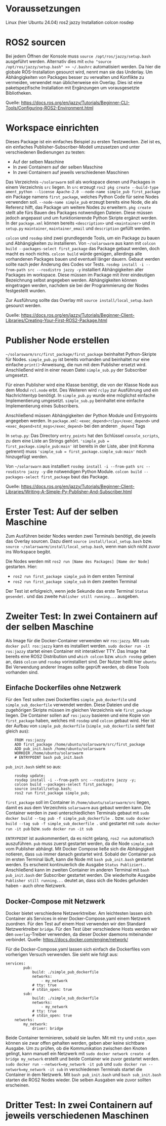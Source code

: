 # Voraussetzungen
Linux (hier Ubuntu 24.04)
ros2 jazzy Installation
colcon
rosdep


# ROS2 sourcen
Bei jedem Öffnen der Konsole muss `source /opt/ros/jazzy/setup.bash` ausgeführt werden.
Alternativ dies mit `echo "source /opt/ros/jazzy/setup.bash" >> ~/.bashrc` automatisiert werden.
Da hier die globale ROS-Installation gesourct wird, nennt man sie das Underlay. Um Abhängigkeiten von Packages besser zu verwalten und Konflikte zu vermeiden, verwendet man üblicherweise ein Overlay. Dies ist eine paketspezifische Installation mit Ergänzungen um vorausgesetzte Bibliotheken.

Quelle: https://docs.ros.org/en/jazzy/Tutorials/Beginner-CLI-Tools/Configuring-ROS2-Environment.html

# Workspace einrichten
Dieses Package ist ein einfaches Beispiel zu ersten Testzwecken. Ziel ist es, ein einfaches Publisher-Subscriber-Modell umzusetzen und unter verschiedenen Bedienungen zu testen:
- Auf der selben Maschine
- In zwei Containern auf der selben Maschine
- In zwei Containern auf jeweils verschiedenen Maschinen

Das Verzeichnis `~/solarswarm` soll als workspace dienen und Packages in einem Verzeichnis `src` liegen. In `src` erzeugt `ros2 pkg create --build-type ament_python --license Apache-2.0 --node-name simple_pub first_package` ein Package namens `first_package`, welches Python Code für seine Nodes verwenden soll. `--node-name simple_pub` erzeugt bereits eine Node, die als Referenz hilft, das Package um weitere Nodes zu erweitern. `pkg create` stellt alle fürs Bauen des Packages notwendigen Dateien. Diese müssen jedoch angepasst und um funktionierende Python Skripte ergänzt werden. In der `package.xml` können bereits `<description>` und `<maintainer>` und in `setup.py` `maintainer`, `maintainer_email` und `description` gefüllt werden.

`colcon` und `rosdep` sind zwei grundlegende Tools, um ein Package zu bauen und Abhängigkeiten zu installieren.
Von `~/solarswarm` aus kann mit `colcon build --packages-select first_package` das Package gebaut werden, doch macht es noch nichts. `colcon build` würde genügen, allerdings alle vorhandenen Packages bauen und eventuell länger dauern. Gebaut werden sollte nach jeder Änderung des Codes vor Tests.
`rosdep install -i --from-path src --rosdistro jazzy -y` installiert Abhängigkeiten aller Packages im workspace. Diese müssen im Package mit ihrer eindeutigen Bezeichnung selbst angegeben werden. Abhängigkeiten können eingetragen werden, nachdem sie bei der Programmierung der Nodes festgestellt wurden. 

Zur Ausführung sollte das Overlay mit `source install/local_setup.bash` gesourct werden.

Quelle: https://docs.ros.org/en/jazzy/Tutorials/Beginner-Client-Libraries/Creating-Your-First-ROS2-Package.html

# Publisher Node erstellen
`~/solarswarm/src/first_package/first_package` beinhaltet Python-Skripte für Nodes. `simple_pub.py` ist bereits vorhanden und beinhaltet nur eine einfache `print()`-Anweisung, die nun mit dem Publisher ersetzt wird. Anschließend wird in einer neuen Datei `simple_sub.py` der Subscriber umgesetzt.

Für einen Publisher wird eine Klasse benötigt, die von der Klasse Node aus dem Modul `rcl.node` erbt. Des Weiteren wird `rclpy` zur Ausführung und ein Nachrichtentyp benötigt. In `simple_pub.py` wurde eine möglichst einfache Implementierung umgesetzt. `simple_sub.py` beinhaltet eine einfache Implementierung eines Subscribers.

Anschließend müssen Abhängigkeiten der Python Module und Entrypoints angegeben werden.
In `package.xml`:
    `<exec_depend>rclpy</exec_depend>`
    und `<exec_depend>std_msgs</exec_depend>`
    bei den anderen `_depend` Tags

In `setup.py`:
    Das Directory `entry_points` hat den Schlüssel `console_scripts`, zu dem eine Liste an Strings gehört. `'simple_pub = first_package.simple_pub:main'` ist bereits in der Liste, aber (mit Komma getrennt) muss `'simple_sub = first_package.simple_sub:main'` noch hinzugefügt werden.

Von `~/solarswarn` aus installiert `rosdep install -i --from-path src --rosdistro jazzy -y` die notwendigen Python Module. `colcon build --packages-select first_package` baut das Package.

Quelle: https://docs.ros.org/en/jazzy/Tutorials/Beginner-Client-Libraries/Writing-A-Simple-Py-Publisher-And-Subscriber.html

# Erster Test: Auf der selben Maschine
Zum Ausführen beider Nodes werden zwei Terminals benötigt, die jeweils das Overlay sourcen. Dazu dient `source install/local_setup.bash` bzw. `source ~/solarswarm/install/local_setup.bash`, wenn man sich nicht zuvor ins Workspace begibt.

Die Nodes werden mit `ros2 run [Name des Packages] [Name der Node]` gestarten. Hier:
- `ros2 run first_package simple_pub` in dem ersten Terminal
- `ros2 run first_package simple_sub` in dem zweiten Terminal

Der Test ist erfolgreich, wenn jede Sekunde das erste Terminal `Status gesendet.` und das zweite `Publisher still running...` ausgeben.

# Zweiter Test: In zwei Containern auf der selben Maschine
Als Image für die Docker-Container verwenden wir `ros:jazzy`. Mit `sudo docker pull ros:jazzy` kann es installiert werden. `sudo docker run -it ros:jazzy` startet einen Container mit interaktiver TTY. Das Image hat bereits eine ROS2 Distribution und `which colcon` bzw. `which rosdep` geben an, dass `colcon` und `rosdep` vorinstalliert sind. Der Nutzer heißt hier `ubuntu` Bei Verwendung anderer Images sollte geprüft werden, ob diese Tools vorhanden sind.

## Einfache Dockerfiles ohne Netzwerk
Für den Test sollen zwei Dockerfiles `simple_pub_dockerfile` und `simple_sub_dockerfile` verwendet werden. Diese Dateien und die zugehörigen Skripte müssen im gleichen Verzeichnis wie `first_package` liegen. Die Container sollen auf `ros:jazzy` basieren und eine Kopie von `first_package` haben, welches mit `rosdep` und `colcon` gebaut wird. Hier ist der Aufbau von `simple_pub_dockerfile` (`simple_sub_dockerfile` sieht fast gleich aus):
```
    FROM ros:jazzy
    ADD first_package /home/ubuntu/solarswarm/src/first_package
    ADD pub_init.bash /home/ubuntu/solarswarm
    WORKDIR /home/ubuntu/solarswarm
    # ENTRYPOINT bash pub_init.bash 
```
`pub_init.bash` sieht so aus:
```
    rosdep update;
    rosdep install -i --from-path src --rosdistro jazzy -y;
    colcon build --packages-select first_package;
    source install/setup.bash;
    ros2 run first_package simple_pub;
```  

`first_package` soll im Container in `/home/ubuntu/solarswarm/src` liegen, damit es aus dem Verzeichnis `solarswarm` aus gebaut werden kann. Die Container werden in zwei unterschiedlichen Terminals gebaut mit
    `sudo docker build --tag pub -f simple_pub_dockerfile .` bzw.
    `sudo docker build --tag sub -f simple_sub_dockerfile .`
und gestartet mit
    `sudo docker run -it pub` bzw.
    `sudo docker run -it sub`

`ENTRYPOINT` ist auskommentiert, da es nicht gelang, `ros2 run` automatisch auszuführen. `pub` muss zuerst gestartet werden, da die Node `simple_sub` vom Publisher abhängt. Mit Docker Compose ließe sich die Abhängigkeit notieren, dass `sub` immer danach gestartet wird.
Sobald der Container `pub` im ersten Terminal läuft, kann die Node mit `bash pub_init.bash` gestartet werden. Es erscheint kontinuierlich die Ausgabe `Status Publiziert.`. Anschließend kann im zweiten Container im anderen Terminal mit `bash pub_init.bash` der Subscriber gestartet werden. Die wiederholte Ausgabe `Publisher still running...` deutet an, dass sich die Nodes gefunden haben - auch ohne Netzwerk.

## Docker-Compose mit Netzwerk
Docker bietet verschiedene Netzwerktreiber. Am leichtesten lassen sich Container als Services in einer Docker-Compose.yaml einem Netzwerk zuordnen. Für den Test auf einem Host verwenden wir den Standard Netzwerktreiber `bridge`. Für den Test über verschiedene Hosts werden wir den `overlay`-Treiber verwenden, da dieser Docker daemons miteinander verbindet. 
Quelle: https://docs.docker.com/engine/network/

Für die Docker-Compose.yaml lassen sich einfach die Dockerfiles vom vorherigen Versuch verwenden. Sie sieht wie folgt aus:
```
services:
        pub:
            build: ./simple_pub_dockerfile
            networks:
                - my_network
            # tty: true
            # stdin_open: true
        sub:
            build: ./simple_sub_dockerfile
            networks:
                - my_network
            # tty: true
            # stdin_open: true
    networks:
        my_network:
            driver: bridge
```
Beide Container terminieren, sobald sie laufen. Mit mit `tty` und `stdin_open` können sie zwar offen gehalten werden, geben aber keine sichtbare Ausgabe.
Um zu prüfen, ob die Kommunikation zwischen den Knoten gelingt, kann manuell ein Netzwerk mit `sudo docker network create -d bridge my_network` erstellt und beide Container wie zuvor gestartet werden.
`sudo docker run --network=my_network -it pub` und `sudo docker run --network=my_network -it sub` in verschiedenen Terminals startet die Container in dem Netzwerk. Mit `bash pub_init.bash` und `bash sub_init.bash` starten die ROS2 Nodes wieder. Die selben Ausgaben wie zuvor sollten erscheinen.


# Dritter Test: In zwei Containern auf jeweils verschiedenen Maschinen
